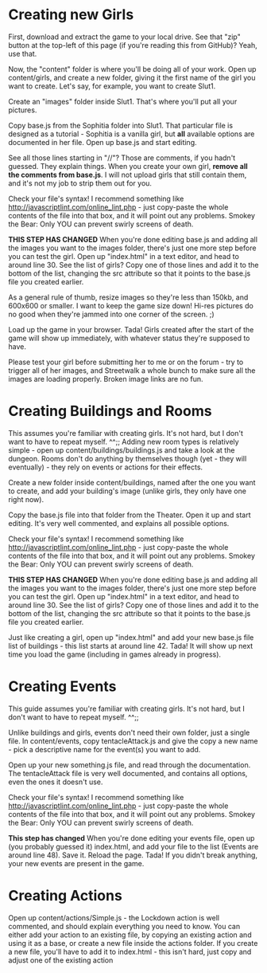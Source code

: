 Creating new Girls
=============

First, download and extract the game to your local drive. See that "zip" button at the top-left of this page (if you're reading this from GitHub)? Yeah, use that.

Now, the "content" folder is where you'll be doing all of your work. Open up content/girls, and create a new folder, giving it the first name of the girl you want to create. Let's say, for example, you want to create Slut1.

Create an "images" folder inside Slut1. That's where you'll put all your pictures.

Copy base.js from the Sophitia folder into Slut1. That particular file is designed as a tutorial - Sophitia is a vanilla girl, but **all** available options are documented in her file. Open up base.js and start editing.

See all those lines starting in "//"? Those are comments, if you hadn't guessed. They explain things. When you create your own girl, **remove all the comments from base.js**. I will not upload girls that still contain them, and it's not my job to strip them out for you.

Check your file's syntax! I recommend something like http://javascriptlint.com/online_lint.php - just copy-paste the whole contents of the file into that box, and it will point out any problems. Smokey the Bear: Only YOU can prevent swirly screens of death.

**THIS STEP HAS CHANGED**
When you're done editing base.js and adding all the images you want to the images folder, there's just one more step before you can test the girl. Open up "index.html" in a text editor, and head to around line 30. See the list of girls? Copy one of those lines and add it to the bottom of the list, changing the src attribute so that it points to the base.js file you created earlier.

As a general rule of thumb, resize images so they're less than 150kb, and 600x600 or smaller. I want to keep the game size down! Hi-res pictures do no good when they're jammed into one corner of the screen. ;)

Load up the game in your browser. Tada! Girls created after the start of the game will show up immediately, with whatever status they're supposed to have.

Please test your girl before submitting her to me or on the forum - try to trigger all of her images, and Streetwalk a whole bunch to make sure all the images are loading properly. Broken image links are no fun.

Creating Buildings and Rooms
=============

This assumes you're familiar with creating girls. It's not hard, but I don't want to have to repeat myself. ^^;; Adding new room types is relatively simple - open up content/buildings/buildings.js and take a look at the dungeon. Rooms don't do anything by themselves though (yet - they will eventually) - they rely on events or actions for their effects.

Create a new folder inside content/buildings, named after the one you want to create, and add your building's image (unlike girls, they only have one right now).

Copy the base.js file into that folder from the Theater. Open it up and start editing. It's very well commented, and explains all possible options.

Check your file's syntax! I recommend something like http://javascriptlint.com/online_lint.php - just copy-paste the whole contents of the file into that box, and it will point out any problems. Smokey the Bear: Only YOU can prevent swirly screens of death.

**THIS STEP HAS CHANGED**
When you're done editing base.js and adding all the images you want to the images folder, there's just one more step before you can test the girl. Open up "index.html" in a text editor, and head to around line 30. See the list of girls? Copy one of those lines and add it to the bottom of the list, changing the src attribute so that it points to the base.js file you created earlier.

Just like creating a girl, open up "index.html" and add your new base.js file list of buildings - this list starts at around line 42. Tada! It will show up next time you load the game (including in games already in progress).

Creating Events
=============

This guide assumes you're familiar with creating girls. It's not hard, but I don't want to have to repeat myself. ^^;;

Unlike buildings and girls, events don't need their own folder, just a single file. In content/events, copy tentacleAttack.js and give the copy a new name - pick a descriptive name for the event(s) you want to add.

Open up your new something.js file, and read through the documentation. The tentacleAttack file is very well documented, and contains all options, even the ones it doesn't use.

Check your file's syntax! I recommend something like http://javascriptlint.com/online_lint.php - just copy-paste the whole contents of the file into that box, and it will point out any problems. Smokey the Bear: Only YOU can prevent swirly screens of death.

**This step has changed**
When you're done editing your events file, open up (you probably guessed it) index.html, and add your file to the list (Events are around line 48). Save it. Reload the page. Tada! If you didn't break anything, your new events are present in the game.

Creating Actions
=============

Open up content/actions/Simple.js - the Lockdown action is well commented, and should explain everything you need to know. You can either add your action to an existing file, by copying an existing action and using it as a base, or create a new file inside the actions folder. If you create a new file, you'll have to add it to index.html - this isn't hard, just copy and adjust one of the existing action <script> stags. They start around line 51 of index.html.

License
=============

The contents of the "content" folder are provided as is. No claim is made on the images contained within. All text is original, and released into the public domain. The contents of the "libraries" folder are not mine either.

The contents of the "modules" folder are Copyright 2012 Everblue Design and other contributors. They are released under the GNU General Public License v3.

BrothelS.im is free software: you can redistribute it and/or modify it under the terms of the GNU General Public License as published by the Free Software Foundation, either version 3 of the License, or (at your option) any later version.

BorthelS.im is distributed in the hope that it will be useful, but WITHOUT ANY WARRANTY; without even the implied warranty of MERCHANTABILITY or FITNESS FOR A PARTICULAR PURPOSE.  See the GNU General Public License for more details.

You should have received a copy of the GNU General Public License along with this program.  If not, see <http://www.gnu.org/licenses/>.